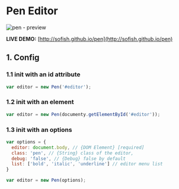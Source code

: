 # Pen Editor

![pen - preview](https://f.cloud.github.com/assets/153183/1070081/7f7b588c-1440-11e3-9389-ce1104b442be.png)

**LIVE DEMO:** [http://sofish.github.io/pen](http://sofish.github.io/pen)

## 1. Config

### 1.1 init with an id attribute

```js
var editor = new Pen('#editor');
```

### 1.2 init with an element

```js
var editor = new Pen(documenty.getElementById('#editor'));
```

### 1.3 init with an options

```js
var options = {
  editor: document.body, // {DOM Element} [required]
  class: 'pen', // {String} class of the editor,
  debug: 'false', // {Debug} false by default
  list: ['bold', 'italic', 'underline'] // editor menu list
}

var editor = new Pen(options);
```
